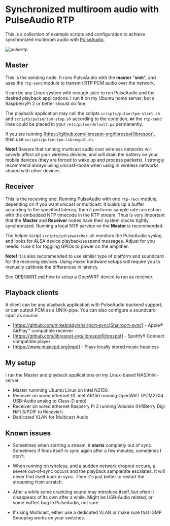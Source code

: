 Synchronized multiroom audio with PulseAudio RTP
================================================

This is a collection of example scripts and configuration to achieve synchronized multiroom audio with [PulseAudio](https://www.freedesktop.org/wiki/Software/PulseAudio/).

![pulsertp](https://raw.githubusercontent.com/mada3k/pulsertp-multiroom/master/pulsertp.png "Pulse RTP flow")


Master
------
This is the sending node. It runs PulseAudio with the __master__ "__sink__", and uses the `rtp-send` module to transmit RTP PCM audio over the network.

It can be any Linux system with enough juice to run PulseAudio and the desired playback applications. I run it on my Ubuntu home server, but a RaspberryPi 2 or better should do fine.

The playback application may call the scripts `scripts/pulsertpm-start.sh` and `scripts/pulsertpm-stop.sh` according to the condition, __or__ the `rtp-send` lines could be placed in your `/etc/pulse/default.pa` permanently.

If you are running [https://github.com/librespot-org/librespot|librespot], then use `scripts/pulsertpm-librespot.sh`.

__Note!__ Beware that running multicast audio over wireless networks will *severly* affect all your wireless devices, and will drain the battery on your mobile devices (they are forced to wake up and process packets). I strongly recommend always using unicast-mode when using in wireless networks shared with other devices.


Receiver
--------
This is the receiving end. Running PulseAudio with one `rtp-recv` module, depending on if you want unicast or multicast. 
It builds up a buffer according to the specified latency, then it performs sample rate correction with the embedded NTP timecode in the RTP stream.
Thus is very important that the __Master__ and __Receiver__ nodes have their system clocks tightly synchronized. Running a local NTP service on the __Master__ is recommended.

The helper script `scripts/pulsewatcher.sh` monitors the PulseAudio syslog and looks for ALSA device playback/suspend messages. Adjust for you needs. I use it for toggling GPIOs to power on the amplifier.

__Note!__ It is also recommended to use similar type of platform and soundcard for the receiving devices. Using mixed hardware setups will require you to manually calibrate the differences in latency.

See [OPENWRT.md](OPENWRT.md) how to setup a OpenWRT device to run as receiver.


Playback clients
----------------
A client can be any playback application with PulseAudio backend support, or can output PCM as a UNIX-pipe. You can also configure a soundcard input as source.

* [https://github.com/mikebrady/shairport-sync|Shairport-sync] - Apple® AirPlay™ compatible receiver
* [https://github.com/librespot-org/librespot|librespot] - Spotify® Connect compatible player  
* [https://www.musicpd.org|mpd] - Plays locally stored music headless


My setup
--------
I run the Master and playback applications on my Linux-based NAS/mini-server.

* Master runnning Ubuntu Linux on Intel N3150.
* Receiver on wired ethernet GL.inet AR150 running OpenWRT (PCM2704 USB-Audio analog to Class-D amp)
* Receiver on wired ethernet Rasperry Pi 2 running Volumio (HifiBerry Digi HiFi S/PDIF to Recevier)
* Dedicated VLAN for Multicast Audio


Known issues
------------
* Sometimes when starting a stream, it __starts__ completly out of sync. Sometimes if finds itself in sync again after a few minutes, sometimes I don't.

* When running on wireless, and a sudden network dropout occurs, a severe out-of-sync occurs and the playback samplerate escalates. It will never find itself back in sync. Then it's just better to restart the streaming from scratch.

* After a while some crackling sound may introduce itself, but often it disappears of its own after a while. Might be USB-Audio related, or some buffert bug in PulseAudio, not sure.

* If using Multicast, either use a dedicated VLAN or make sure that IGMP Snooping works on your switches.



